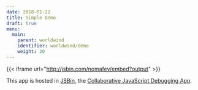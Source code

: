 ```yaml
---
date: 2018-01-22
title: Simple Demo
draft: true
menu:
  main:
    parent: worldwind
    identifier: worldwind/demo
    weight: 20
---
```

{{< iframe url="http://jsbin.com/nomafey/embed?output" >}}

This app is hosted in [JSBin](http://jsbin.com), the [Collaborative JavaScript Debugging App](https://github.com/jsbin/jsbin). 

